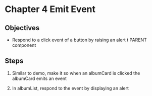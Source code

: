 # Chapter 4 Emit Event

## Objectives

- Respond to a click event of a button by raising an alert t PARENT component

## Steps

1. Similar to demo, make it so when an albumCard is clicked the albumCard emits an event

2. In albumList, respond to the event by displaying an alert
